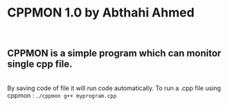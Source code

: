<h1>CPPMON 1.0 by Abthahi Ahmed</h1>
<br>
<h2>CPPMON is a simple program which can monitor single cpp file.</h2> 
<br>
By saving code of file it will run code automatically.
To run a .cpp file using cppmon : 
<code>./cppmon g++ myprogram.cpp</code>
